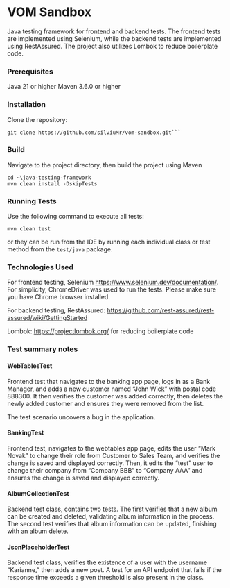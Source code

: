# VOM Sandbox

Java testing framework for frontend and backend tests.
The frontend tests are implemented using Selenium, while the backend tests are implemented using
RestAssured. The project also utilizes Lombok to reduce boilerplate code.

### Prerequisites

Java 21 or higher
Maven 3.6.0 or higher

### Installation

Clone the repository:

```
git clone https://github.com/silviuMr/vom-sandbox.git```
```

### Build

Navigate to the project directory, then build the project using Maven

```
cd ~\java-testing-framework
mvn clean install -DskipTests
```

### Running Tests

Use the following command to execute all tests:

```
mvn clean test
```

or they can be run from the IDE by running each individual class or test method from the `test/java`
package.

### Technologies Used

For frontend testing, Selenium https://www.selenium.dev/documentation/. For simplicity, ChromeDriver
was used to run the tests. Please make sure you have Chrome browser installed.

For backend testing, RestAssured: https://github.com/rest-assured/rest-assured/wiki/GettingStarted

Lombok: https://projectlombok.org/ for reducing boilerplate code

### Test summary notes

#### WebTablesTest

Frontend test that navigates to the banking app page, logs in as a Bank Manager, and adds a new
customer named
“John Wick” with postal code 888300. It then verifies the customer was added correctly, then deletes
the newly added customer and ensures they were removed from the list.

The test scenario uncovers a bug in the application.

#### BankingTest

Frontend test, navigates to the webtables app page, edits the user “Mark Novak” to change their role
from
Customer to Sales Team, and verifies the change is saved and displayed correctly. Then, it edits the
“test” user to change their company from “Company BBB” to “Company AAA” and ensures the change is
saved and displayed correctly.

#### AlbumCollectionTest

Backend test class, contains two tests. The first verifies that a new album can be created and
deleted,
validating album information in the process. The second test verifies that album information can be
updated, finishing with an album delete.

#### JsonPlaceholderTest

Backend test class, verifies the existence of a user with the username “Karianne,” then adds a new
post. A test for an
API endpoint that fails if the response time exceeds a given threshold is also present in the class.
